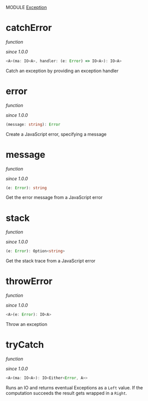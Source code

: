 MODULE [Exception](https://github.com/gcanti/fp-ts/blob/master/src/Exception.ts)

# catchError

_function_

_since 1.0.0_

```ts
<A>(ma: IO<A>, handler: (e: Error) => IO<A>): IO<A>
```

Catch an exception by providing an exception handler

# error

_function_

_since 1.0.0_

```ts
(message: string): Error
```

Create a JavaScript error, specifying a message

# message

_function_

_since 1.0.0_

```ts
(e: Error): string
```

Get the error message from a JavaScript error

# stack

_function_

_since 1.0.0_

```ts
(e: Error): Option<string>
```

Get the stack trace from a JavaScript error

# throwError

_function_

_since 1.0.0_

```ts
<A>(e: Error): IO<A>
```

Throw an exception

# tryCatch

_function_

_since 1.0.0_

```ts
<A>(ma: IO<A>): IO<Either<Error, A>>
```

Runs an IO and returns eventual Exceptions as a `Left` value. If the
computation succeeds the result gets wrapped in a `Right`.
